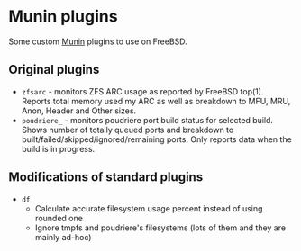 # Munin plugins

Some custom [Munin](http://munin-monitoring.org/) plugins to use
on FreeBSD.

## Original plugins

* ```zfsarc``` - monitors ZFS ARC usage as reported by FreeBSD
top(1). Reports total memory used my ARC as well as breakdown to
MFU, MRU, Anon, Header and Other sizes.
* ```poudriere_``` - monitors poudriere port build status for
selected build. Shows number of totally queued ports and breakdown
to built/failed/skipped/ignored/remaining ports. Only reports data
when the build is in progress.

## Modifications of standard plugins

* ```df```
  * Calculate accurate filesystem usage percent instead of using rounded one
  * Ignore tmpfs and poudriere's filesystems (lots of them and they are mainly ad-hoc)

